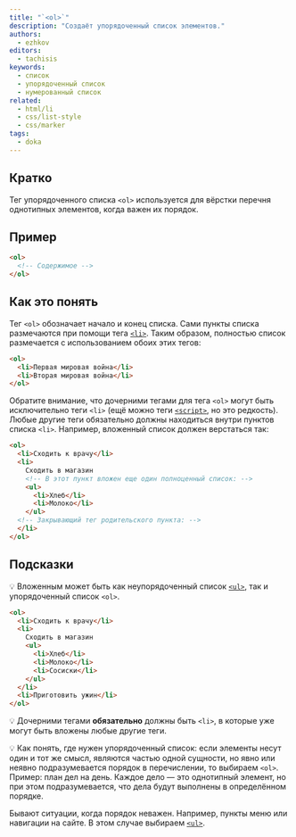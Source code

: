 ```yaml
---
title: "`<ol>`"
description: "Создаёт упорядоченный список элементов."
authors:
  - ezhkov
editors:
  - tachisis
keywords:
  - список
  - упорядоченный список
  - нумерованный список
related:
  - html/li
  - css/list-style
  - css/marker
tags:
  - doka
---
```


## Кратко

Тег упорядоченного списка `<ol>` используется для вёрстки перечня однотипных элементов, когда важен их порядок.

## Пример

```html
<ol>
  <!-- Содержимое -->
</ol>
```

## Как это понять

Тег `<ol>` обозначает начало и конец списка. Сами пункты списка размечаются при помощи тега [`<li>`](/html/li/). Таким образом, полностью список размечается с использованием обоих этих тегов:

```html
<ol>
  <li>Первая мировая война</li>
  <li>Вторая мировая война</li>
</ol>
```

Обратите внимание, что дочерними тегами для тега `<ol>` могут быть исключительно теги `<li>` (ещё можно теги [`<script>`](/html/script/), но это редкость). Любые другие теги обязательно должны находиться внутри пунктов списка `<li>`. Например, вложенный список должен верстаться так:

```html
<ol>
  <li>Сходить к врачу</li>
  <li>
    Сходить в магазин
    <!-- В этот пункт вложен еще один полноценный список: -->
    <ul>
      <li>Хлеб</li>
      <li>Молоко</li>
    </ul>
  <!-- Закрывающий тег родительского пункта: -->
  </li>
</ol>
```

## Подсказки

💡 Вложенным может быть как неупорядоченный список [`<ul>`](/html/ul/), так и упорядоченный список `<ol>`.

```html
<ol>
  <li>Сходить к врачу</li>
  <li>
    Сходить в магазин
    <ul>
      <li>Хлеб</li>
      <li>Молоко</li>
      <li>Сосиски</li>
    </ul>
  </li>
  <li>Приготовить ужин</li>
</ol>
```

💡 Дочерними тегами **обязательно** должны быть `<li>`, в которые уже могут быть вложены любые другие теги.

💡 Как понять, где нужен упорядоченный список: если элементы несут один и тот же смысл, являются частью одной сущности, но явно или неявно подразумевается порядок в перечислении, то выбираем `<ol>`. Пример: план дел на день. Каждое дело — это однотипный элемент, но при этом подразумевается, что дела будут выполнены в определённом порядке.

Бывают ситуации, когда порядок неважен. Например, пункты меню или навигации на сайте. В этом случае выбираем [`<ul>`](/html/ul/).
